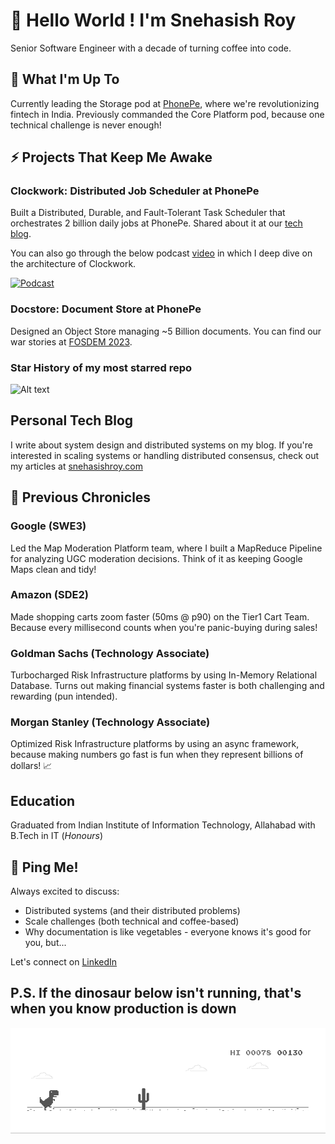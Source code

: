 # 🚀 Hello World ! I'm Snehasish Roy

Senior Software Engineer with a decade of turning coffee into code.

## 🎯 What I'm Up To
Currently leading the Storage pod at [PhonePe](https://www.phonepe.com/), where we're revolutionizing fintech in India. Previously commanded the Core Platform pod, because one technical challenge is never enough!

## ⚡ Projects That Keep Me Awake

### Clockwork: Distributed Job Scheduler at PhonePe
Built a Distributed, Durable, and Fault-Tolerant Task Scheduler that orchestrates 2 billion daily jobs at PhonePe. Shared about it at our [tech blog](https://tech.phonepe.com/clockwork-the-backbone-of-phonepes-2-billion-daily-jobs).

You can also go through the below podcast [video](https://www.youtube.com/watch?v=sNrpve8X1-o) in which I deep dive on the architecture of Clockwork.

[![Podcast](https://img.youtube.com/vi/sNrpve8X1-o/0.jpg)](https://www.youtube.com/watch?v=sNrpve8X1-o)


### Docstore: Document Store at PhonePe
Designed an Object Store managing ~5 Billion documents. You can find our war stories at [FOSDEM 2023](https://archive.fosdem.org/2023/schedule/event/sds_lessons_learnt_glusterfs/).

### Star History of my most starred repo
![Alt text](https://api.star-history.com/svg?repos=snehasishroy/leetcode-companywise-interview-questions)

## Personal Tech Blog
I write about system design and distributed systems on my blog. If you're interested in scaling systems or handling distributed consensus, check out my articles at [snehasishroy.com](https://snehasishroy.com)

## 💼 Previous Chronicles

### Google (SWE3)
Led the Map Moderation Platform team, where I built a MapReduce Pipeline for analyzing UGC moderation decisions. Think of it as keeping Google Maps clean and tidy!

### Amazon (SDE2)
Made shopping carts zoom faster (50ms @ p90) on the Tier1 Cart Team. Because every millisecond counts when you're panic-buying during sales!

### Goldman Sachs (Technology Associate)
Turbocharged Risk Infrastructure platforms by using In-Memory Relational Database. Turns out making financial systems faster is both challenging and rewarding (pun intended).

### Morgan Stanley (Technology Associate)
Optimized Risk Infrastructure platforms by using an async framework, because making numbers go fast is fun when they represent billions of dollars! 📈

## Education
Graduated from Indian Institute of Information Technology, Allahabad with B.Tech in IT (_Honours_) 

## 🤝 Ping Me!
Always excited to discuss:
- Distributed systems (and their distributed problems)
- Scale challenges (both technical and coffee-based)
- Why documentation is like vegetables - everyone knows it's good for you, but...

Let's connect on [LinkedIn](https://linkedin.com/in/snehasishroy)

## P.S. If the dinosaur below isn't running, that's when you know production is down
![Coding Dino](https://github.com/snehasishroy/snehasishroy/blob/main/dino.gif)

